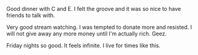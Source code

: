 Good dinner with C and E. I felt the groove and it was so nice to have friends to talk with.

Very good stream watching. I was tempted to donate more and resisted. I will not give away any more money until I'm actually rich. Geez.

Friday nights so good. It feels infinite. I live for times like this.
